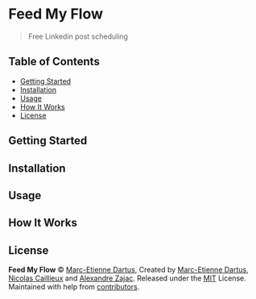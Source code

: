 <h1>Feed My Flow </h1>

> Free Linkedin post scheduling

<h2> Table of Contents </h2>

- [Getting Started](#getting-started)
- [Installation](#installation)
- [Usage](#usage)
- [How It Works](#how-it-works)
- [License](#license)

## Getting Started

## Installation

## Usage

## How It Works

## License

**Feed My Flow** © [Marc-Etienne Dartus](https://github.com/medartus), Created by [Marc-Etienne Dartus](https://github.com/medartus), [Nicolas Caillieux](https://github.com/Exorth98) and [Alexandre Zajac](https://github.com/alexZajac). Released under the [MIT](https://github.com/medartus/feedmyflow/blob/master/README.md) License.<br>
Maintained with help from [contributors](https://github.com/medartus/feedmyflow/contributors).